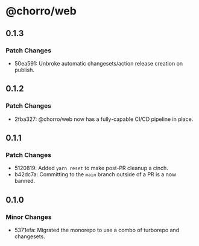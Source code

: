 # @chorro/web

## 0.1.3

### Patch Changes

- 50ea591: Unbroke automatic changesets/action release creation on publish.

## 0.1.2

### Patch Changes

- 2fba327: @chorro/web now has a fully-capable CI/CD pipeline in place.

## 0.1.1

### Patch Changes

- 5120819: Added `yarn reset` to make post-PR cleanup a cinch.
- b42dc7a: Committing to the `main` branch outside of a PR is a now banned.

## 0.1.0

### Minor Changes

- 5371efa: Migrated the monorepo to use a combo of turborepo and changesets.
